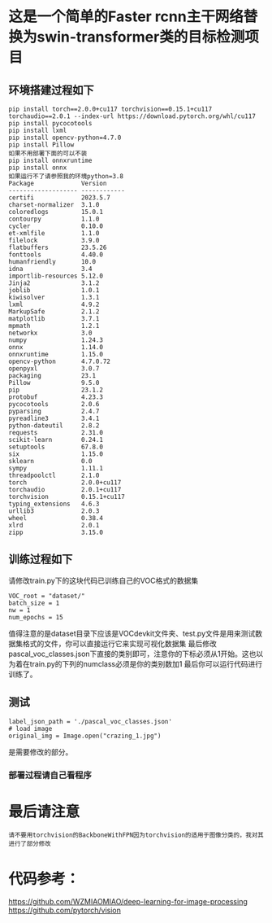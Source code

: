 # 这是一个简单的Faster rcnn主干网络替换为swin-transformer类的目标检测项目
##  环境搭建过程如下
    pip install torch==2.0.0+cu117 torchvision==0.15.1+cu117 torchaudio==2.0.1 --index-url https://download.pytorch.org/whl/cu117
    pip install pycocotools 
    pip install lxml
    pip install opencv-python=4.7.0
    pip install Pillow  
    如果不用部署下面的可以不装
    pip install onnxruntime 
    pip install onnx
    如果运行不了请参照我的环境python=3.8
    Package             Version
    ------------------- ------------
    certifi             2023.5.7    
    charset-normalizer  3.1.0       
    coloredlogs         15.0.1      
    contourpy           1.1.0
    cycler              0.10.0
    et-xmlfile          1.1.0
    filelock            3.9.0
    flatbuffers         23.5.26
    fonttools           4.40.0
    humanfriendly       10.0
    idna                3.4
    importlib-resources 5.12.0
    Jinja2              3.1.2
    joblib              1.0.1
    kiwisolver          1.3.1
    lxml                4.9.2
    MarkupSafe          2.1.2
    matplotlib          3.7.1
    mpmath              1.2.1
    networkx            3.0
    numpy               1.24.3
    onnx                1.14.0
    onnxruntime         1.15.0
    opencv-python       4.7.0.72
    openpyxl            3.0.7
    packaging           23.1
    Pillow              9.5.0
    pip                 23.1.2
    protobuf            4.23.3
    pycocotools         2.0.6
    pyparsing           2.4.7
    pyreadline3         3.4.1
    python-dateutil     2.8.2
    requests            2.31.0
    scikit-learn        0.24.1
    setuptools          67.8.0
    six                 1.15.0
    sklearn             0.0
    sympy               1.11.1
    threadpoolctl       2.1.0
    torch               2.0.0+cu117
    torchaudio          2.0.1+cu117
    torchvision         0.15.1+cu117
    typing_extensions   4.6.3
    urllib3             2.0.3
    wheel               0.38.4
    xlrd                2.0.1
    zipp                3.15.0

## 训练过程如下
请修改train.py下的这块代码已训练自己的VOC格式的数据集

    VOC_root = "dataset/"
    batch_size = 1
    nw = 1
    num_epochs = 15
值得注意的是dataset目录下应该是VOCdevkit文件夹、test.py文件是用来测试数据集格式的文件，你可以直接运行它来实现可视化数据集
最后修改pascal_voc_classes.json下直接的类别即可，注意你的下标必须从1开始。这也以为着在train.py的下列的numclass必须是你的类别数加1
最后你可以运行代码进行训练了。

## 测试
    label_json_path = './pascal_voc_classes.json'
    # load image
    original_img = Image.open("crazing_1.jpg")

是需要修改的部分。
### 部署过程请自己看程序
# 最后请注意
    请不要用torchvision的BackboneWithFPN因为torchvision的适用于图像分类的，我对其进行了部分修改
# 代码参考：
https://github.com/WZMIAOMIAO/deep-learning-for-image-processing  
https://github.com/pytorch/vision
